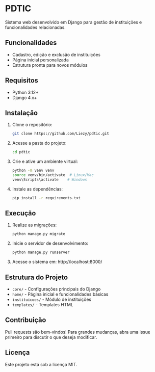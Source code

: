 # PDTIC

Sistema web desenvolvido em Django para gestão de instituições e funcionalidades relacionadas.

## Funcionalidades
- Cadastro, edição e exclusão de instituições
- Página inicial personalizada
- Estrutura pronta para novos módulos

## Requisitos
- Python 3.12+
- Django 4.x+

## Instalação
1. Clone o repositório:
   ```bash
   git clone https://github.com/Liezy/pdtic.git
   ```
2. Acesse a pasta do projeto:
   ```bash
   cd pdtic
   ```
3. Crie e ative um ambiente virtual:
   ```bash
   python -m venv venv
   source venv/bin/activate  # Linux/Mac
   venv\Scripts\activate    # Windows
   ```
4. Instale as dependências:
   ```bash
   pip install -r requirements.txt
   ```

## Execução
1. Realize as migrações:
   ```bash
   python manage.py migrate
   ```
2. Inicie o servidor de desenvolvimento:
   ```bash
   python manage.py runserver
   ```
3. Acesse o sistema em: http://localhost:8000/

## Estrutura do Projeto
- `core/` - Configurações principais do Django
- `home/` - Página inicial e funcionalidades básicas
- `instituicoes/` - Módulo de instituições
- `templates/` - Templates HTML

## Contribuição
Pull requests são bem-vindos! Para grandes mudanças, abra uma issue primeiro para discutir o que deseja modificar.

## Licença
Este projeto está sob a licença MIT.
